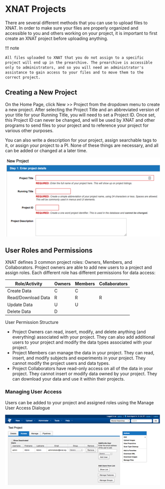 # XNAT Projects

There are several different methods that you can use to upload files to XNAT. In order to make sure your files are properly organized and accessible to you and others working on your project, it is important to first create an XNAT project before uploading anything.

!!! note

    All files uploaded to XNAT that you do not assign to a specific project will end up in the prearchive. The prearchive is accessible only to administrators, and so you will need an administrator's assistance to gain access to your files and to move them to the correct project.

## Creating a New Project

On the Home Page, click New >> Project from the dropdown menu to create a new project. After selecting the Project Title and an abbreviated version of your title for your Running Title, you will need to set a Project ID. Once set, this Project ID can never be changed, and will be used by XNAT and other programs to send files to your project and to reference your project for various other purposes.

You can also write a description for your project, assign searchable tags to it, or assign your project to a PI. None of these things are necessary, and all can be added or changed at a later time.

![! Creating a New XNAT Project](images/new-project.png)

## User Roles and Permissions

XNAT defines 3 common project roles: Owners, Members, and Collaborators. Project owners are able to add new users to a project and assign roles. Each different role has different permissions for data access:

| Role/Activity      | Owners | Members | Collaborators |
|--------------------|--------|---------|---------------|
| Create Data        | C      | C       |               |
| Read/Download Data | R      | R       | R             |
| Update Data        | U      | U       |               |
| Delete Data        | D      |         |               |

User Permission Structure

- Project Owners can read, insert, modify, and delete anything (and everything) associated with your project. They can also add additional users to your project and modify the data types associated with your project.
- Project Members can manage the data in your project. They can read, insert, and modify subjects and experiments in your project. They cannot modify the project users and data types.
- Project Collaborators have read-only access on all of the data in your  project. They cannot insert or modify data owned by your project. They can download your data and use it within their projects.

### Managing User Access

Users can be added to your project and assigned roles using the Manage User Access Dialogue

![! User management](images/user-management.png)
